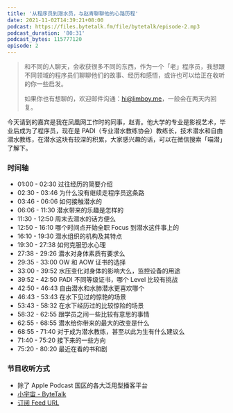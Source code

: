 ```yaml
---
title: '从程序员到潜水员，与赵青聊聊他的心路历程'
date: 2021-11-02T14:39:21+08:00
podcast: https://files.bytetalk.fm/file/bytetalk/episode-2.mp3
podcast_duration: '80:31'
podcast_bytes: 115777120
episode: 2
---
```


> 和不同的人聊天，会收获很多不同的东西，作为一个「老」程序员，我想跟不同领域的程序员们聊聊他们的故事、经历和感悟，或许也可以给正在收听的你一些启发。
>
> 如果你也有想聊的，欢迎邮件沟通：hi@limboy.me，一般会在两天内回复。

今天请到的嘉宾是我在凤凰网工作时的同事，赵青。他大学的专业是影视艺术，毕业后成为了程序员，现在是 PADI（专业潜水教练协会）教练长，技术潜水和自由潜水教练，在潜水这块有较深的积累，大家感兴趣的话，可以在微信搜索「喵潜」了解下。

<!--more-->

### 时间轴

- 01:00 - 02:30 过往经历的简要介绍
- 02:30 - 03:46 为什么没有继续走程序员这条路
- 03:46 - 06:06 如何接触潜水的
- 06:06 - 11:30 潜水带来的乐趣是怎样的
- 11:30 - 12:50 周末去潜水的话方便么
- 12:50 - 16:10 哪个时间点开始全职 Focus 到潜水这件事上的
- 16:10 - 19:30 潜水组织的机构及其特点
- 19:30 - 27:38 如何克服恐水心理
- 27:38 - 29:26 潜水对身体素质有要求么
- 29:35 - 33:00 OW 和 AOW 证书的选择
- 33:00 - 39:52 水压变化对身体的影响大么，监控设备的用途
- 39:52 - 42:50 PADI 不同等级证书，哪个 Level 比较有挑战
- 42:50 - 46:43 自由潜水和水肺潜水更喜欢哪个
- 46:43 - 53:43 在水下见过的惊艳的场景
- 53:43 - 58:32 在水下经历过的比较惊险的场景
- 58:32 - 62:55 跟学员之间一些比较有意思的事情
- 62:55 - 68:55 潜水给你带来的最大的改变是什么
- 68:55 - 71:40 对于成为潜水教练，甚至以此为生有什么建议么
- 71:40 - 75:20 接下来的一些方向
- 75:20 - 80:20 最近在看的书和剧

### 节目收听方式

- 除了 Apple Podcast 国区的各大泛用型播客平台
- [小宇宙 - ByteTalk](https://www.xiaoyuzhoufm.com/podcast/6177bab6b69226ed16a3ed41)
- [订阅 Feed URL](https://bytetalk.fm/index.xml)
